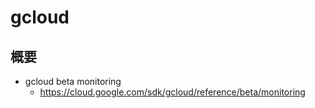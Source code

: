 # gcloud

## 概要

- gcloud beta monitoring
  - https://cloud.google.com/sdk/gcloud/reference/beta/monitoring

